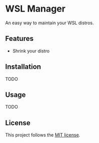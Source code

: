 # WSL Manager

An easy way to maintain your WSL distros.

## Features

- Shrink your distro

## Installation

TODO

## Usage

TODO


## License

This project follows the [MIT license](LICENSE.md).
